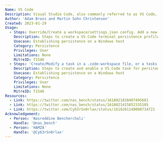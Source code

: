 ```yaml
---
Name: VS Code
Description: Visual Studio Code, also commonly referred to as VS Code, is a source-code editor made by Microsoft with the Electron Framework, for Windows, Linux and macOS.
Author: 'Adam Brass and Martin Sohn Christensen'
Created: 2023-01-29
Usage:
  - Steps: Override/Create a workspace/settings.json config. Add a new terminal profile with the payload in the "path" and "args" parameters. Set the new terminal profile as default.
    Description: Steps to create a VS Code terminal persistence profile
    Usecase: Establishing persistence on a Windows host
    Category: Persistence
    Privileges: User
    Limitations: None
    MitreID: T1546
  - Steps: 'Create/Modify a task in a .code-workspace file, or a tasks.json file inside a .vscode folder. Add a new task with the payload in the "command" or "args" parameters. Add one of the possible triggers: "runOption" parameter with value of "folderOpen"; or shortcut keys in the keybindings.json file.'
    Description: Steps to create and enable a VS Code task for persitence
    Usecase: Establishing persistence on a Windows host
    Category: Persistence
    Privileges: User
    Limitations: None
    MitreID: T1546
Resources:
  - Link: https://twitter.com/nas_bench/status/1618021838407495681
  - Link: https://twitter.com/nas_bench/status/1618021415852335105
  - Link: https://twitter.com/Cyb3rSn0rlax/status/1618201140008734721
Acknowledgement:
  - Person: 'Nasreddine Bencherchali'
    Handle: '@nas_bench'
  - Person: 'HAMZA'
    Handle: '@Cyb3rSn0rlax'
---
```

